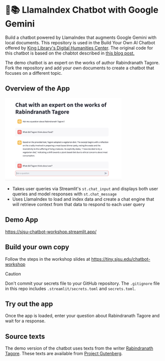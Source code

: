 # 🦙📚 LlamaIndex Chatbot with Google Gemini

Build a chatbot powered by LlamaIndex that augments Google Gemini with local documents. This repository is used in the Build Your Own AI Chatbot offered by <a href="https://library.sjsu.edu/digitalhumanities">King Library's Digital Humanities Center</a>. The original code for this chatbot is based on the chabtot described in <a href="https://blog.streamlit.io/build-a-chatbot-with-custom-data-sources-powered-by-llamaindex/">this blog post.</a>

The demo chatbot is an expert on the works of author Rabindranath Tagore. Fork the repository and add your own documents to create a chatbot that focuses on a different topic.

## Overview of the App

<img src="app-image.png" width="75%">

- Takes user queries via Streamlit's `st.chat_input` and displays both user queries and model responses with `st.chat_message`
- Uses LlamaIndex to load and index data and create a chat engine that will retrieve context from that data to respond to each user query

## Demo App

<a href="https://sjsu-chatbot-workshop.streamlit.app/">https://sjsu-chatbot-workshop.streamlit.app/</a>

## Build your own copy

Follow the steps in the workshop slides at <a href="https://tiny.sjsu.edu/chatbot-workshop">https://tiny.sjsu.edu/chatbot-workshop</a>

> [!CAUTION]
> Don't commit your secrets file to your GitHub repository. The `.gitignore` file in this repo includes `.streamlit/secrets.toml` and `secrets.toml`. 

## Try out the app

Once the app is loaded, enter your question about Rabindranath Tagore and wait for a response.

## Source texts

The demo version of the chatbot uses texts from the writer <a href="https://www.nobelprize.org/prizes/literature/1913/tagore/biographical/">Rabindranath Tagore</a>. These texts are available from <a href="https://www.gutenberg.org/ebooks/search/?query=tagore&submit_search=Go%21"> Project Gutenberg</a>.
